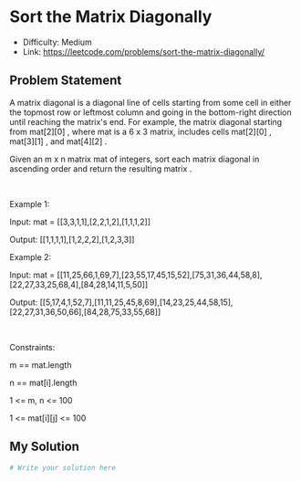 # Sort the Matrix Diagonally
- Difficulty: Medium
- Link: https://leetcode.com/problems/sort-the-matrix-diagonally/

## Problem Statement

A 
matrix diagonal
 is a diagonal line of cells starting from some cell in either the topmost row or leftmost column and going in the bottom-right direction until reaching the matrix's end. For example, the 
matrix diagonal
 starting from 
mat[2][0]
, where 
mat
 is a 
6 x 3
 matrix, includes cells 
mat[2][0]
, 
mat[3][1]
, and 
mat[4][2]
.


Given an 
m x n
 matrix 
mat
 of integers, sort each 
matrix diagonal
 in ascending order and return 
the resulting matrix
.


 


Example 1:






Input:
 mat = [[3,3,1,1],[2,2,1,2],[1,1,1,2]]

Output:
 [[1,1,1,1],[1,2,2,2],[1,2,3,3]]



Example 2:




Input:
 mat = [[11,25,66,1,69,7],[23,55,17,45,15,52],[75,31,36,44,58,8],[22,27,33,25,68,4],[84,28,14,11,5,50]]

Output:
 [[5,17,4,1,52,7],[11,11,25,45,8,69],[14,23,25,44,58,15],[22,27,31,36,50,66],[84,28,75,33,55,68]]



 


Constraints:




m == mat.length


n == mat[i].length


1 <= m, n <= 100


1 <= mat[i][j] <= 100

## My Solution

```python
# Write your solution here
```

